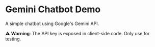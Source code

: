 # Gemini Chatbot Demo
A simple chatbot using Google's Gemini API.

⚠️ **Warning**: The API key is exposed in client-side code. Only use for testing.
